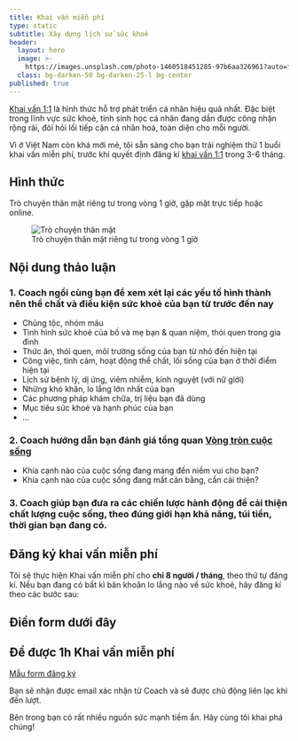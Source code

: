 ```yaml
---
title: Khai vấn miễn phí
type: static
subtitle: Xây dựng lịch sử sức khoẻ
header:
  layout: hero
  image: >-
    https://images.unsplash.com/photo-1460518451285-97b6aa326961?auto=format&fit=crop&w=1000
  class: bg-darken-50 bg-darken-25-l bg-center
published: true
---
```


[Khai vấn 1:1](/1-on-1-coaching) là hình thức hỗ trợ phát triển cá nhân hiệu quả nhất. Đặc biệt trong lĩnh vực sức khoẻ, tính sinh học cá nhân đang dần được công nhận rộng rãi, đòi hỏi lối tiếp cận cá nhân hoá, toàn diện cho mỗi người.

Vì ở Việt Nam còn khá mới mẻ, tôi sẵn sàng cho bạn trải nghiệm thử 1 buổi khai vấn miễn phí, trước khi quyết định đăng kí [khai vấn 1:1](/1-on-1-coaching) trong 3-6 tháng.

## Hình thức

Trò chuyện thân mật riêng tư trong vòng 1 giờ, gặp mặt trực tiếp hoặc online.

<figure class="full tc">
  <img src="https://images.unsplash.com/1/bag-and-hands.jpg?fit=crop&w=1600&h=400" alt="Trò chuyện thân mật" class="w-100">
  <figcaption>Trò chuyện thân mật riêng tư trong vòng 1 giờ</figcaption>
</figure>

## Nội dung thảo luận

<h3 class="i fw3">1. Coach ngồi cùng bạn để xem xét lại các yếu tố hình thành nên thể chất và điều kiện sức khoẻ của bạn từ trước đến nay</h3>

  * Chủng tộc, nhóm máu
  * Tình hình sức khoẻ của bố và mẹ bạn & quan niệm, thói quen trong gia đình
  * Thức ăn, thói quen, môi trường sống của bạn từ nhỏ đến hiện tại
  * Công việc, tình cảm, hoạt động thể chất, lối sống của bạn ở thời điểm hiện tại
  * Lịch sử bệnh lý, dị ứng, viêm nhiễm, kinh nguyệt (với nữ giới)
  * Những khó khăn, lo lắng lớn nhất của bạn
  * Các phương pháp khám chữa, trị liệu bạn đã dùng
  * Mục tiêu sức khoẻ và hạnh phúc của bạn
  * …

<h3 class="i fw3">
  2. Coach hướng dẫn bạn đánh giá tổng quan
  <a href="/posts/vong-tron-cuoc-song-cong-cu-danh-gia-suc-khoe-cua-health-coach" target="_blank">Vòng tròn cuộc sống</a>
</h3>

  * Khía cạnh nào của cuộc sống đang mang đến niềm vui cho bạn?
  * Khía cạnh nào của cuộc sống đang mất cân bằng, cần cải thiện?

<h3 class="i fw3">3. Coach giúp bạn đưa ra các chiến lược hành động để cải thiện chất lượng cuộc sống, theo đúng giới hạn khả năng, túi tiền, thời gian bạn đang có.</h3>

## Đăng ký khai vấn miễn phí
Tôi sẽ thực hiện Khai vấn miễn phí cho __chỉ 8 người / tháng__, theo thứ tự đăng kí. Nếu bạn đang có bất kì băn khoăn lo lắng nào về sức khoẻ, hãy đăng kí theo các bước sau:

<article class="mw7 center ph3 ph5-ns tc pv3 pv5-ns bg-light-gray mid-gray">
  <h1 class="fw6 f3 f2-ns lh-title mt0 mb3">
    Điền form dưới đây</h1>
  <h2 class="fw3 f4 lh-copy mt0 mb3">
    Để được 1h Khai vấn miễn phí</h2>
  <div>
    <a class="f5 bg-dark-blue no-underline washed-blue ba b--dark-blue grow pv2 ph3 dib mr3 mb2 hover-white"
      href="https://docs.google.com/forms/d/e/1FAIpQLSezyO9BpPcvhw-Q8U3Ac8qm15eDrTT-ZUStDzTlETd-s47loA/viewform"
      target="_blank">Mẫu form đăng ký</a>
  </div>
</article>


Bạn sẽ nhận được email xác nhận từ Coach và sẽ được chủ động liên lạc khi đến lượt.

Bên trong bạn có rất nhiều nguồn sức mạnh tiềm ẩn. Hãy cùng tôi khai phá chúng!
